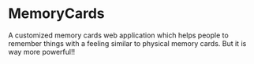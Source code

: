 # MemoryCards
A customized memory cards web application which helps people to remember things with a feeling similar to physical memory cards. But it is way more powerful!! 

